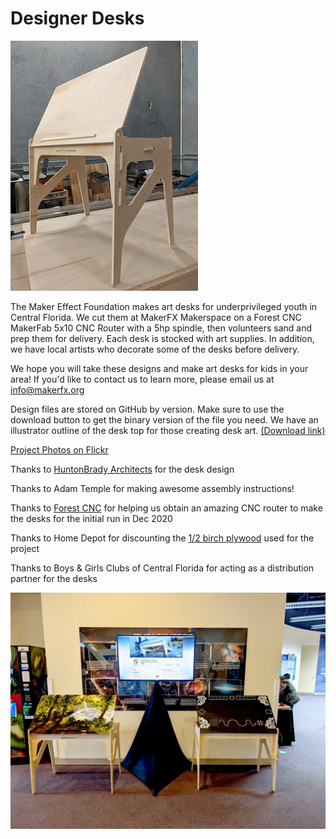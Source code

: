 # Designer Desks

![Photo of Designer Desk with top open](/images/designer-desk-small.jpg)

The Maker Effect Foundation makes art desks for underprivileged youth in Central Florida. We cut them at MakerFX Makerspace on a Forest CNC MakerFab 5x10 CNC Router with a 5hp spindle, then volunteers sand and prep them for delivery. Each desk is stocked with art supplies. In addition, we have local artists who decorate some of the desks before delivery. 

We hope you will take these designs and make art desks for kids in your area! If you'd like to contact us to learn more, please email us at [info@makerfx.org](mailto:info@makerfx.org)

Design files are stored on GitHub by version. Make sure to use the download button to get the binary version of the file you need.
We have an illustrator outline of the desk top for those creating desk art. [(Download link)](https://github.com/makerfx/designer-desks/raw/main/Art-Desktop-outline.ai)

[Project Photos on Flickr](https://flic.kr/s/aHsmSCwJ4k)

Thanks to [HuntonBrady Architects](http://huntonbrady.com) for the desk design

Thanks to Adam Temple for making awesome assembly instructions!

Thanks to [Forest CNC](http://forestscientific.com/) for helping us obtain an amazing CNC router to make the desks for the initial run in Dec 2020

Thanks to Home Depot for discounting the [1/2 birch plywood](https://www.homedepot.com/p/Columbia-Forest-Products-1-2-in-x-4-ft-x-8-ft-PureBond-Birch-Plywood-833185/100020218) used for the project

Thanks to Boys & Girls Clubs of Central Florida for acting as a distribution partner for the desks


![Desks at OSC](/images/desks_at_osc.jpg)
